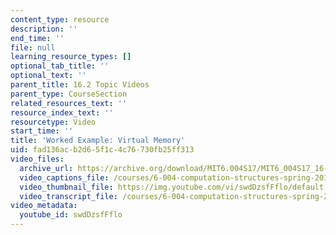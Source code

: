 ```yaml
---
content_type: resource
description: ''
end_time: ''
file: null
learning_resource_types: []
optional_tab_title: ''
optional_text: ''
parent_title: 16.2 Topic Videos
parent_type: CourseSection
related_resources_text: ''
resource_index_text: ''
resourcetype: Video
start_time: ''
title: 'Worked Example: Virtual Memory'
uid: fad136ac-b2d6-5f1c-4c76-730fb25ff313
video_files:
  archive_url: https://archive.org/download/MIT6.004S17/MIT6_004S17_16-02-07-01_300k.mp4
  video_captions_file: /courses/6-004-computation-structures-spring-2017/3450a8da70015fc79f45fdbb49086026_swdDzsfFflo.vtt
  video_thumbnail_file: https://img.youtube.com/vi/swdDzsfFflo/default.jpg
  video_transcript_file: /courses/6-004-computation-structures-spring-2017/91673ede8363fe7c9e399bc3fdb87117_swdDzsfFflo.pdf
video_metadata:
  youtube_id: swdDzsfFflo
---
```

